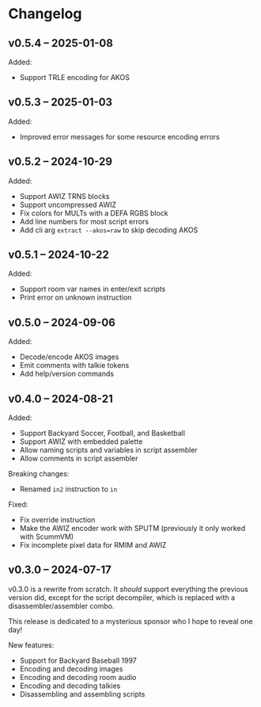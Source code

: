 # Changelog

## v0.5.4 – 2025-01-08

Added:

- Support TRLE encoding for AKOS

## v0.5.3 – 2025-01-03

Added:

- Improved error messages for some resource encoding errors

## v0.5.2 – 2024-10-29

Added:

- Support AWIZ TRNS blocks
- Support uncompressed AWIZ
- Fix colors for MULTs with a DEFA RGBS block
- Add line numbers for most script errors
- Add cli arg `extract --akos=raw` to skip decoding AKOS

## v0.5.1 – 2024-10-22

Added:

- Support room var names in enter/exit scripts
- Print error on unknown instruction

## v0.5.0 – 2024-09-06

Added:

- Decode/encode AKOS images
- Emit comments with talkie tokens
- Add help/version commands

## v0.4.0 – 2024-08-21

Added:

- Support Backyard Soccer, Football, and Basketball
- Support AWIZ with embedded palette
- Allow naming scripts and variables in script assembler
- Allow comments in script assembler

Breaking changes:

- Renamed `in2` instruction to `in`

Fixed:

- Fix override instruction
- Make the AWIZ encoder work with SPUTM (previously it only worked with ScummVM)
- Fix incomplete pixel data for RMIM and AWIZ

## v0.3.0 – 2024-07-17

v0.3.0 is a rewrite from scratch. It _should_ support everything the previous version did, except for the script decompiler, which is replaced with a disassembler/assembler combo.

This release is dedicated to a mysterious sponsor who I hope to reveal one day!

New features:

- Support for Backyard Baseball 1997
- Encoding and decoding images
- Encoding and decoding room audio
- Encoding and decoding talkies
- Disassembling and assembling scripts

